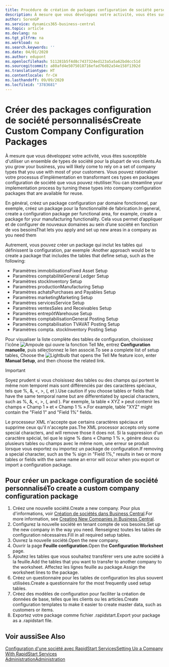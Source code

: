 ```yaml
---
title: Procédure de création de packages configuration de société personnalisés | Microsoft Docs
description: À mesure que vous développez votre activité, vous êtes susceptible d'utiliser un ensemble de types de société pour la plupart de vos clients. Vous pouvez rationaliser votre processus d’implémentation en transformant ces types en packages configuration de société que vous pouvez réutiliser.
author: SorenGP
ms.service: dynamics365-business-central
ms.topic: article
ms.devlang: na
ms.tgt_pltfrm: na
ms.workload: na
ms.search.keywords: ''
ms.date: 04/01/2020
ms.author: edupont
ms.openlocfilehash: 511281b5f4d8c7437324ed123a5a5a62bd4cc51d
ms.sourcegitcommit: a80afd4e5075018716efad76d82a54e158f1392d
ms.translationtype: HT
ms.contentlocale: fr-CH
ms.lasthandoff: 09/09/2020
ms.locfileid: "3783681"
---
```

# <a name="create-custom-company-configuration-packages"></a><span data-ttu-id="99f59-104">Créer des packages configuration de société personnalisés</span><span class="sxs-lookup"><span data-stu-id="99f59-104">Create Custom Company Configuration Packages</span></span>
<span data-ttu-id="99f59-105">À mesure que vous développez votre activité, vous êtes susceptible d'utiliser un ensemble de types de société pour la plupart de vos clients.</span><span class="sxs-lookup"><span data-stu-id="99f59-105">As you grow your business, you will likely come to rely on a set of company types that you use with most of your customers.</span></span> <span data-ttu-id="99f59-106">Vous pouvez rationaliser votre processus d’implémentation en transformant ces types en packages configuration de société que vous pouvez réutiliser.</span><span class="sxs-lookup"><span data-stu-id="99f59-106">You can streamline your implementation process by turning these types into company configuration packages that are available for reuse.</span></span>  

<span data-ttu-id="99f59-107">En général, créez un package configuration par domaine fonctionnel, par exemple, créez un package pour la fonctionnalité de fabrication.</span><span class="sxs-lookup"><span data-stu-id="99f59-107">In general, create a configuration package per functional area, for example, create a package for your manufacturing functionality.</span></span> <span data-ttu-id="99f59-108">Cela vous permet d’appliquer et de configurer de nouveaux domaines au sein d’une société en fonction de vos besoins</span><span class="sxs-lookup"><span data-stu-id="99f59-108">That lets you apply and set up new areas in a company as you need them</span></span>  

<span data-ttu-id="99f59-109">Autrement, vous pouvez créer un package qui inclut les tables qui définissent la configuration, par exemple :</span><span class="sxs-lookup"><span data-stu-id="99f59-109">Another approach would be to create a package that includes the tables that define setup, such as the following:</span></span>  

-   <span data-ttu-id="99f59-110">Paramètres immobilisations</span><span class="sxs-lookup"><span data-stu-id="99f59-110">Fixed Asset Setup</span></span>  
-   <span data-ttu-id="99f59-111">Paramètres comptabilité</span><span class="sxs-lookup"><span data-stu-id="99f59-111">General Ledger Setup</span></span>  
-   <span data-ttu-id="99f59-112">Paramètres stock</span><span class="sxs-lookup"><span data-stu-id="99f59-112">Inventory Setup</span></span>  
-   <span data-ttu-id="99f59-113">Paramètres production</span><span class="sxs-lookup"><span data-stu-id="99f59-113">Manufacturing Setup</span></span>  
-   <span data-ttu-id="99f59-114">Paramètres achats</span><span class="sxs-lookup"><span data-stu-id="99f59-114">Purchases and Payables Setup</span></span>  
-   <span data-ttu-id="99f59-115">Paramètres marketing</span><span class="sxs-lookup"><span data-stu-id="99f59-115">Marketing Setup</span></span>  
-   <span data-ttu-id="99f59-116">Paramètres services</span><span class="sxs-lookup"><span data-stu-id="99f59-116">Service Setup</span></span>  
-   <span data-ttu-id="99f59-117">Paramètres ventes</span><span class="sxs-lookup"><span data-stu-id="99f59-117">Sales and Receivables Setup</span></span>  
-   <span data-ttu-id="99f59-118">Paramètres entrepôt</span><span class="sxs-lookup"><span data-stu-id="99f59-118">Warehouse Setup</span></span>  
-   <span data-ttu-id="99f59-119">Paramètres comptabilisation</span><span class="sxs-lookup"><span data-stu-id="99f59-119">General Posting Setup</span></span>  
-   <span data-ttu-id="99f59-120">Paramètres comptabilisation TVA</span><span class="sxs-lookup"><span data-stu-id="99f59-120">VAT Posting Setup</span></span>  
-   <span data-ttu-id="99f59-121">Paramètres compta. stock</span><span class="sxs-lookup"><span data-stu-id="99f59-121">Inventory Posting Setup</span></span>  

<span data-ttu-id="99f59-122">Pour visualiser la liste complète des tables de configuration, choisissez l'icône ![Ampoule qui ouvre la fonction Tell Me](media/ui-search/search_small.png "Dites-moi ce que vous voulez faire"), entrez **Configuration manuelle**, puis sélectionnez le lien associé.</span><span class="sxs-lookup"><span data-stu-id="99f59-122">To see a complete list of setup tables, Choose the ![Lightbulb that opens the Tell Me feature](media/ui-search/search_small.png "Tell me what you want to do") icon, enter **Manual Setup**, and then choose the related link.</span></span>  

> [!IMPORTANT]
> <span data-ttu-id="99f59-123">Soyez prudent si vous choisissez des tables ou des champs qui portent le même nom temporel mais sont différenciés par des caractères spéciaux, tels que %, &, <, >, (, et ).</span><span class="sxs-lookup"><span data-stu-id="99f59-123">Use caution if you choose tables or fields that have the same temporal name but are differentiated by special characters, such as %, &, <, >, (, and ).</span></span> <span data-ttu-id="99f59-124">Par exemple, la table « XYZ » peut contenir les champs « Champ 1 » et « Champ 1 % ».</span><span class="sxs-lookup"><span data-stu-id="99f59-124">For example, table "XYZ" might contain the "Field 1" and "Field 1%" fields.</span></span>
>
> <span data-ttu-id="99f59-125">Le processeur XML n'accepte que certains caractères spéciaux et supprime ceux qu'il n'accepte pas.</span><span class="sxs-lookup"><span data-stu-id="99f59-125">The XML processor accepts only some special characters, and will remove those it does not.</span></span> <span data-ttu-id="99f59-126">Si la suppression d'un caractère spécial, tel que le signe % dans « Champ 1 % », génère deux ou plusieurs tables ou champs avec le même nom, une erreur se produit lorsque vous exportez ou importez un package de configuration.</span><span class="sxs-lookup"><span data-stu-id="99f59-126">If removing a special character, such as the % sign in "Field 1%," results in two or more tables or fields with the same name an error will occur when you export or import a configuration package.</span></span>

## <a name="to-create-a-custom-company-configuration-package"></a><span data-ttu-id="99f59-127">Pour créer un package configuration de société personnalisé</span><span class="sxs-lookup"><span data-stu-id="99f59-127">To create a custom company configuration package</span></span>  
1.  <span data-ttu-id="99f59-128">Créez une nouvelle société.</span><span class="sxs-lookup"><span data-stu-id="99f59-128">Create a new company.</span></span> <span data-ttu-id="99f59-129">Pour plus d'informations, voir [Création de sociétés dans Business Central](about-new-company.md).</span><span class="sxs-lookup"><span data-stu-id="99f59-129">For more information, see [Creating New Companies in Business Central](about-new-company.md).</span></span>  
3.  <span data-ttu-id="99f59-130">Configurez la nouvelle société en tenant compte de vos besoins.</span><span class="sxs-lookup"><span data-stu-id="99f59-130">Set up the new company in the way you need.</span></span> <span data-ttu-id="99f59-131">Renseignez toutes les tables de configuration nécessaires.</span><span class="sxs-lookup"><span data-stu-id="99f59-131">Fill in all required setup tables.</span></span>  
4.  <span data-ttu-id="99f59-132">Ouvrez la nouvelle société.</span><span class="sxs-lookup"><span data-stu-id="99f59-132">Open the new company.</span></span>
5. <span data-ttu-id="99f59-133">Ouvrir la page **Feuille configuration**.</span><span class="sxs-lookup"><span data-stu-id="99f59-133">Open the **Configuration Worksheet** page.</span></span>  
6.  <span data-ttu-id="99f59-134">Ajoutez les tables que vous souhaitez transférer vers une autre société à la feuille.</span><span class="sxs-lookup"><span data-stu-id="99f59-134">Add the tables that you want to transfer to another company to the worksheet.</span></span> <span data-ttu-id="99f59-135">Affectez les lignes feuille au package.</span><span class="sxs-lookup"><span data-stu-id="99f59-135">Assign the worksheet lines to the package.</span></span>  
7.  <span data-ttu-id="99f59-136">Créez un questionnaire pour les tables de configuration les plus souvent utilisées.</span><span class="sxs-lookup"><span data-stu-id="99f59-136">Create a questionnaire for the most frequently used setup tables.</span></span>  
8.  <span data-ttu-id="99f59-137">Créez des modèles de configuration pour faciliter la création de données de base, telles que les clients ou les articles.</span><span class="sxs-lookup"><span data-stu-id="99f59-137">Create configuration templates to make it easier to create master data, such as customers or items.</span></span>  
9.  <span data-ttu-id="99f59-138">Exportez votre package comme fichier .rapidstart.</span><span class="sxs-lookup"><span data-stu-id="99f59-138">Export your package as a .rapidstart file.</span></span>  

## <a name="see-also"></a><span data-ttu-id="99f59-139">Voir aussi</span><span class="sxs-lookup"><span data-stu-id="99f59-139">See Also</span></span>  
[<span data-ttu-id="99f59-140">Configuration d'une société avec RapidStart Services</span><span class="sxs-lookup"><span data-stu-id="99f59-140">Setting Up a Company With RapidStart Services</span></span>](admin-set-up-a-company-with-rapidstart.md)  
[<span data-ttu-id="99f59-141">Administration</span><span class="sxs-lookup"><span data-stu-id="99f59-141">Administration</span></span>](admin-setup-and-administration.md)
